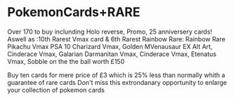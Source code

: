 # PokemonCards+RARE
Over 170 to buy inclunding Holo reverse, Promo, 25 anniversery cards! Aswell as :10th Rarest Vmax card & 6th Rarest Rainbow Rare: Rainbow Rare Pikachu Vmax
PSA 10 Charizard Vmax, Golden MVenausaur EX Alt Art, Cinderace Vmax, Galarian Darmanitan Vmax, Cinderace Vmax, Etenatus Vmax,
Sobble on the the ball worth £150

Buy ten cards for mere price of £3 which is 25% less than normally whith a guarantee of rare cards
Don't miss this extrondanary opportunity to enlarge your collection of pokemon cards
